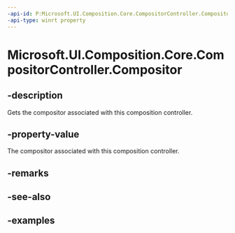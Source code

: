 ```yaml
---
-api-id: P:Microsoft.UI.Composition.Core.CompositorController.Compositor
-api-type: winrt property
---
```


<!-- Property syntax.
public Compositor Compositor { get; }
-->

# Microsoft.UI.Composition.Core.CompositorController.Compositor

## -description

Gets the compositor associated with this composition controller.

## -property-value

The compositor associated with this composition controller.

## -remarks

## -see-also

## -examples


